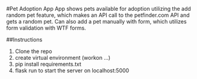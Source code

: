#Pet Adoption App
App shows pets available for adoption utilizing the add random pet feature, which makes an API call to the petfinder.com API and gets a random pet. Can also add a pet manually with form, which utilizes form validation with WTF forms.

##Instructions 

1. Clone the repo
2. create virtual environment (workon ...)
3. pip install requirements.txt
4. flask run to start the server on localhost:5000
